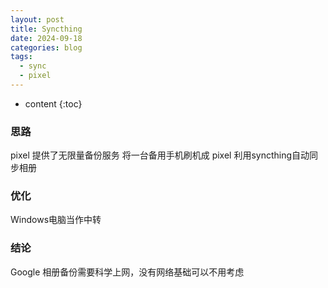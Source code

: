 ```yaml
---
layout: post
title: Syncthing
date: 2024-09-18
categories: blog
tags:
  - sync
  - pixel
---
```

* content
{:toc}


### 思路

pixel 提供了无限量备份服务
将一台备用手机刷机成 pixel
利用syncthing自动同步相册

### 优化

Windows电脑当作中转

### 结论

Google 相册备份需要科学上网，没有网络基础可以不用考虑